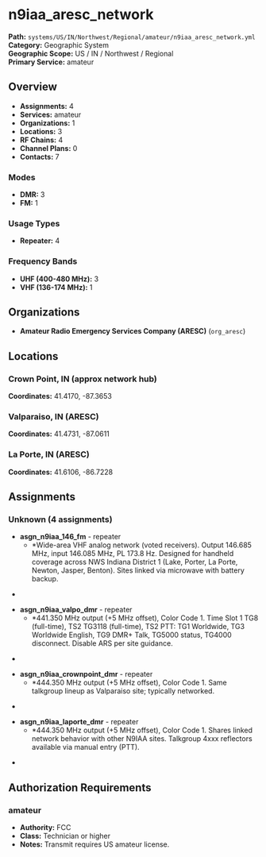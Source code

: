 # n9iaa_aresc_network

**Path:** `systems/US/IN/Northwest/Regional/amateur/n9iaa_aresc_network.yml`  
**Category:** Geographic System  
**Geographic Scope:** US / IN / Northwest / Regional  
**Primary Service:** amateur  

## Overview

- **Assignments:** 4
- **Services:** amateur
- **Organizations:** 1
- **Locations:** 3
- **RF Chains:** 4
- **Channel Plans:** 0
- **Contacts:** 7

### Modes
- **DMR:** 3
- **FM:** 1

### Usage Types
- **Repeater:** 4

### Frequency Bands
- **UHF (400-480 MHz):** 3
- **VHF (136-174 MHz):** 1

## Organizations

- **Amateur Radio Emergency Services Company (ARESC)** (`org_aresc`)

## Locations

### Crown Point, IN (approx network hub)
**Coordinates:** 41.4170, -87.3653

### Valparaiso, IN (ARESC)
**Coordinates:** 41.4731, -87.0611

### La Porte, IN (ARESC)
**Coordinates:** 41.6106, -86.7228

## Assignments

### Unknown (4 assignments)

- **asgn_n9iaa_146_fm** - repeater
  - *Wide-area VHF analog network (voted receivers). Output 146.685 MHz, input 146.085 MHz, PL 173.8 Hz.
Designed for handheld coverage across NWS Indiana District 1 (Lake, Porter, La Porte, Newton, Jasper, Benton).
Sites linked via microwave with battery backup.
*
- **asgn_n9iaa_valpo_dmr** - repeater
  - *441.350 MHz output (+5 MHz offset), Color Code 1. Time Slot 1 TG8 (full-time), TS2 TG3118 (full-time),
TS2 PTT: TG1 Worldwide, TG3 Worldwide English, TG9 DMR+ Talk, TG5000 status, TG4000 disconnect. Disable ARS per site guidance.
*
- **asgn_n9iaa_crownpoint_dmr** - repeater
  - *444.350 MHz output (+5 MHz offset), Color Code 1. Same talkgroup lineup as Valparaiso site; typically networked.
*
- **asgn_n9iaa_laporte_dmr** - repeater
  - *444.350 MHz output (+5 MHz offset), Color Code 1. Shares linked network behavior with other N9IAA sites.
Talkgroup 4xxx reflectors available via manual entry (PTT).
*

## Authorization Requirements

### amateur
- **Authority:** FCC
- **Class:** Technician or higher
- **Notes:** Transmit requires US amateur license.
